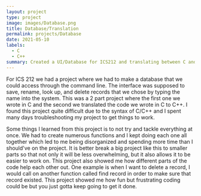 ```yaml
---
layout: project
type: project
image: images/Database.png
title: Database/Translation
permalink: projects/Database
date: 2021-05-10
labels:
  - C
  - C++
summary: Created a UI/Database for ICS212 and translating between C and C++.
---
```


For ICS 212 we had a project where we had to make a database that we could access through the command line. The interface was supposed to save, rename, look up, and delete records that we chose by typing the name into the system. This was a 2 part project where the first one we wrote in C and the second we translated the code we wrote in C to C++. I found this project quite difficult due to the syntax of C/C++ and I spent many days troubleshooting my project to get things to work. 

Some things I learned from this project is to not try and tackle everything at once. We had to create numerous functions and I kept doing each one all together which led to me being disorganized and spending more time than I should've on the project. It is better break a big project like this to smaller parts so that not only it will be less overwhelming, but it also allows it to be easier to work on. This project also showed me how different parts of the code help each other out. One example is when I want to delete a record, I would call on another function called find record in order to make sure that record existed. This project showed me how fun but frustrating coding could be but you just gotta keep going to get it done.
